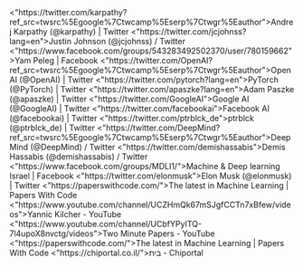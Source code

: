 <html>
 <"https://twitter.com/karpathy?ref_src=twsrc%5Egoogle%7Ctwcamp%5Eserp%7Ctwgr%5Eauthor">Andrej Karpathy (@karpathy) | Twitter</a> 
 <"https://twitter.com/jcjohnss?lang=en">Justin Johnson (@jcjohnss) / Twitter</a> 
 <"https://www.facebook.com/groups/543283492502370/user/780159662">Yam Peleg | Facebook</a> 
 <"https://twitter.com/OpenAI?ref_src=twsrc%5Egoogle%7Ctwcamp%5Eserp%7Ctwgr%5Eauthor">OpenAI (@OpenAI) | Twitter</a> 
 <"https://twitter.com/pytorch?lang=en">PyTorch (@PyTorch) | Twitter</a> 
 <"https://twitter.com/apaszke?lang=en">Adam Paszke (@apaszke) | Twitter</a> 
 <"https://twitter.com/GoogleAI">Google AI (@GoogleAI) | Twitter</a> 
 <"https://twitter.com/facebookai">Facebook AI (@facebookai) | Twitter</a> 
 <"https://twitter.com/ptrblck_de">ptrblck (@ptrblck_de) | Twitter</a> 
 <"https://twitter.com/DeepMind?ref_src=twsrc%5Egoogle%7Ctwcamp%5Eserp%7Ctwgr%5Eauthor">DeepMind (@DeepMind) / Twitter</a> 
 <"https://twitter.com/demishassabis">Demis Hassabis (@demishassabis) / Twitter</a> 
 <"https://www.facebook.com/groups/MDLI1/">Machine & Deep learning Israel | Facebook</a> 
 <"https://twitter.com/elonmusk">Elon Musk (@elonmusk) | Twitter</a> 
 <"https://paperswithcode.com/">The latest in Machine Learning | Papers With Code</a> 
 <"https://www.youtube.com/channel/UCZHmQk67mSJgfCCTn7xBfew/videos">Yannic Kilcher - YouTube</a> 
 <"https://www.youtube.com/channel/UCbfYPyITQ-7l4upoX8nvctg/videos">Two Minute Papers - YouTube</a> 
 <"https://paperswithcode.com/">The latest in Machine Learning | Papers With Code</a> 
 <"https://chiportal.co.il/">בית - Chiportal</a> 
</html>
